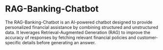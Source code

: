 # RAG-Banking-Chatbot
The RAG-Banking-Chatbot is an AI-powered chatbot designed to provide personalized financial assistance by combining structured and unstructured data. It leverages Retrieval-Augmented Generation (RAG) to improve the accuracy of responses by fetching relevant financial policies and customer-specific details before generating an answer.



